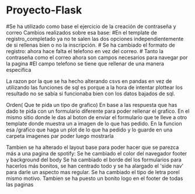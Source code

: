 # Proyecto-Flask
#Se ha utilizado como base el ejercicio de la creación de contraseña y correo
    Cambios realizados sobre esa base:
    #En el template de registro_completado ya no te salen las dos opciones independientemente de si rellenas bien o no la inscripción.
    # Se ha cambiado el formato de registro: ahora hace falta el telefono en vez del correo.
    # Tanto la contraseña como el correo ahora son campos necesarios para navegar por la pagina 
    #El campo telefono se tiene que rellenar de una manera especifica

La razon por la que se ha hecho alterando csvs en pandas en vez de utilizando las funciones de sql es porque a la hora de intentar plottear los resultado no se sabía si funcionaba bien con los datos bajados de sql.

Orden( Que te pida un tipo de grafico)
    En base a las respuesta que has dado te pida con un formulario diferente para poder rellenar el grafico. En el mismo sitio donde le das al boton de enviar el formulario que te lleve a otro template donde muestra un a imagen de lo que has pedido. En la funcion esa /grafico que haga un plot de lo que ha pedido y lo guarde en una carpeta imagenes par poder luego mostrarla

Tambien se ha alterado el layout base para poder hacer que se parezca más a una pagina de spotify:
    Se he cambiado el color del navegador footer y background del body 
    Se ha cambiado el borde del los formularios para hacerlos más bonitos, se han centrado todo y se ha alargado el 'side nav' para darle un aspecto mas regular. Se ha cambiado el tipo de letra porel mismo motivo.
    Tambien se ha puesto un bonito logo en el footer de todas las paginas